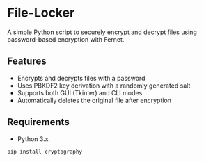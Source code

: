 # File-Locker
A simple Python script to securely encrypt and decrypt files using password-based encryption with Fernet.


## Features

- Encrypts and decrypts files with a password
- Uses PBKDF2 key derivation with a randomly generated salt
- Supports both GUI (Tkinter) and CLI modes
- Automatically deletes the original file after encryption

## Requirements

- Python 3.x
```
pip install cryptography
```


